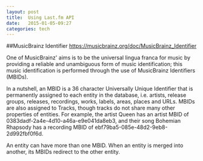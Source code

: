 ```yaml
---
layout: post
title:  Using Last.fm API  
date:   2015-01-05-09:27  
categories: tech
---
```


##MusicBrainz Identifier
https://musicbrainz.org/doc/MusicBrainz_Identifier

One of MusicBrainz' aims is to be the universal lingua franca for music by providing a reliable and unambiguous form of music identification; this music identification is performed through the use of MusicBrainz Identifiers (MBIDs).

In a nutshell, an MBID is a 36 character Universally Unique Identifier that is permanently assigned to each entity in the database, i.e. artists, release groups, releases, recordings, works, labels, areas, places and URLs. MBIDs are also assigned to Tracks, though tracks do not share many other properties of entities. For example, the artist Queen has an artist MBID of 0383dadf-2a4e-4d10-a46a-e9e041da8eb3, and their song Bohemian Rhapsody has a recording MBID of ebf79ba5-085e-48d2-9eb8-2d992fbf0f6d.

An entity can have more than one MBID. When an entity is merged into another, its MBIDs redirect to the other entity. 